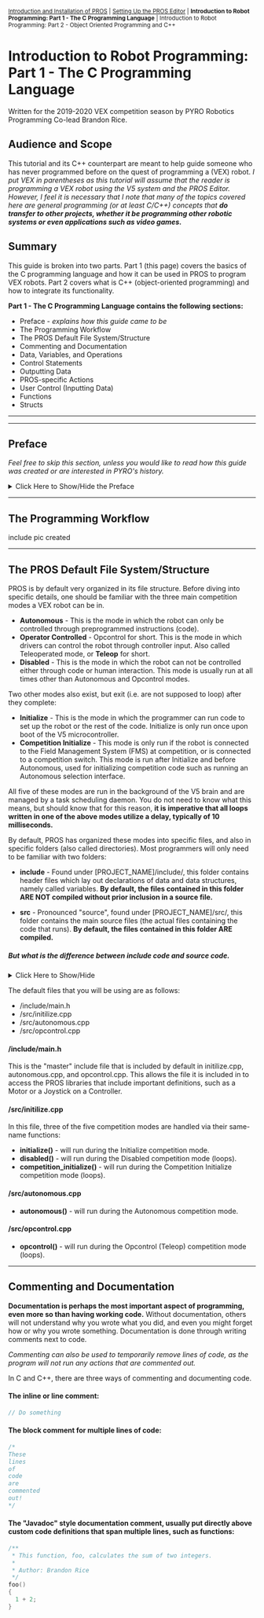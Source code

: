 <sub>[Introduction and Installation of PROS](PROS_Guide.md) | [Setting Up the PROS Editor](PROS_Guide_2.md) | **Introduction to Robot Programming: Part 1 - The C Programming Language** | Introduction to Robot Programming: Part 2 - Object Oriented Programming and C++

# Introduction to Robot Programming: Part 1 - The C Programming Language
Written for the 2019-2020 VEX competition season by PYRO Robotics Programming Co-lead Brandon Rice.

## Audience and Scope
This tutorial and its C++ counterpart are meant to help guide someone who has never programmed before on the quest of programming a (VEX) robot. _I put VEX in parentheses as this tutorial will assume that the reader is programming a VEX robot using the V5 system and the PROS Editor. However, I feel it is necessary that I note that many of the topics covered here are general programming (or at least C/C++) concepts that **do transfer to other projects, whether it be programming other robotic systems or even applications such as video games.**_

## Summary
This guide is broken into two parts. Part 1 (this page) covers the basics of the C programming language and how it can be used in PROS to program VEX robots. Part 2 covers what is C++ (object-oriented programming) and how to integrate its functionality.

**Part 1 - The C Programming Language contains the following sections:**
- Preface - *explains how this guide came to be*
- The Programming Workflow
- The PROS Default File System/Structure
- Commenting and Documentation
- Data, Variables, and Operations
- Control Statements
- Outputting Data
- PROS-specific Actions
- User Control (Inputting Data)
- Functions
- Structs

---
---
## Preface
*Feel free to skip this section, unless you would like to read how this guide was created or are interested in PYRO's history.*

<details><summary>Click Here to Show/Hide the Preface</summary>
<p style="background-color:lightgray;">

This guide was brought into existence due to the circumstances regarding our VEX U team following the 2018 VEX World Championships. This was when I joined the team and was excited to contribute my high school VEX and FIRST Robotics programming knowledge and overall passion toward programming. At the time, our team comprised of 6 members. We expected several more students to join our team when the 2018 fall semester started, with university club days/showcases attracting students. We expected and projected to have around a 10 member team. We did not expect to have an initial roster count of 19 members.
<br><br>

*Having a large team can be a blessing, but can also be a curse if proper infrastructure is not in place.*
<br><br>

Ryan, PYRO's other Programming Co-lead, and I had spent the summer of 2018 thinking of programming tutorials and workshops we could use to teach any new members who wanted to be on our programming team but had little-to-no prior programming experience. We attempted to incorporate these workshops throughout the build season. However, these workshops were mostly flawed from the start: 2018 required VEX U teams to use the brand new V5 system and microcontroller, but we were put on a wait list upon purchasing and did not receive the system until December. In addition, V5 uses variants of C++ natively (through PROS), which neither Ryan or I had any experience in. These two facts meant that during our only time before our first competitions (the fall semester) Ryan and I were to try to teach a new programming language to new members that could only be debugged with the new V5 system which we did not have access to.
<br><br>

These unfortunate circumstances led to unfavorable conditions on our programming team during that year. I wont go into details, but our vision of having a programming team in which everyone was on the same page and happily and efficiently working on various subsystems of our robot never materialized.
<br><br>

**As an effort to never again have a dysfunctional programming team, I wrote this guide to help new team members succeed in learning how to program using PROS (C/C++).**

</p>
</details>

---
## The Programming Workflow
include pic created

---
## The PROS Default File System/Structure
PROS is by default very organized in its file structure. Before diving into specific details, one should be familiar with the three main competition modes a VEX robot can be in.

- **Autonomous** - This is the mode in which the robot can only be controlled through preprogrammed instructions (code).
- **Operator Controlled** - Opcontrol for short. This is the mode in which drivers can control the robot through controller input. Also called Teleoperated mode, or **Teleop** for short.
- **Disabled** - This is the mode in which the robot can not be controlled either through code or human interaction. This mode is usually run at all times other than Autonomous and Opcontrol modes.

Two other modes also exist, but exit (i.e. are not supposed to loop) after they complete:

- **Initialize** - This is the mode in which the programmer can run code to set up the robot or the rest of the code. Initialize is only run once upon boot of the V5 microcontroller.
- **Competition Initialize** - This mode is only run if the robot is connected to the Field Management System (FMS) at competition, or is connected to a competition switch. This mode is run after Initialize and before Autonomous, used for initializing competition code such as running an Autonomous selection interface.

All five of these modes are run in the background of the V5 brain and are managed by a task scheduling daemon. You do not need to know what this means, but should know that for this reason, **it is imperative that all loops written in one of the above modes utilize a delay, typically of 10 milliseconds.**

By default, PROS has organized these modes into specific files, and also in specific folders (also called directories). Most programmers will only need to be familiar with two folders:

- **include** - Found under [PROJECT_NAME]/include/, this folder contains header files which lay out declarations of data and data structures, namely called variables. **By default, the files contained in this folder ARE NOT compiled without prior inclusion in a source file.**

- **src** - Pronounced "source", found under [PROJECT_NAME]/src/, this folder contains the main source files (the actual files containing the code that runs). **By default, the files contained in this folder ARE compiled.**

##### *But what is the difference between include code and source code.*

<details><summary>Click Here to Show/Hide</summary>
<p style="background-color:lightgray;">

Generally, the only code actually run is called source code. However, especially in large programs or apps, like much of the Microsoft OS for example, it is good practice to declare variables and data structures in a header file. This allows for better organization and reduces the file's line count. Header files (with file extension ".h" for C and ".hpp" for C++) should be placed in /include/. Then, when a source file needs to access a variable declaration, it just needs to have the following line at the top of the file:
<br><br>
#include "path/to/the/header.h"
<br><br>
Multiple include statements can be made, but they must all be above any real line of code and must be on their own line. Further object declaration versus definition explanation is included below in Data and Variables.

</p>
</details>


The default files that you will be using are as follows:
- /include/main.h
- /src/initilize.cpp
- /src/autonomous.cpp
- /src/opcontrol.cpp

#### /include/main.h
This is the "master" include file that is included by default in initilize.cpp, autonomous.cpp, and opcontrol.cpp. This allows the file it is included in to access the PROS libraries that include important definitions, such as a Motor or a Joystick on a Controller.

#### /src/initilize.cpp
In this file, three of the five competition modes are handled via their same-name functions:

- **initialize()** - will run during the Initialize competition mode.
- **disabled()** - will run during the Disabled competition mode (loops).
- **competition_initialize()** - will run during the Competition Initialize competition mode (loops).

#### /src/autonomous.cpp
- **autonomous()** - will run during the Autonomous competition mode.

#### /src/opcontrol.cpp
- **opcontrol()** - will run during the Opcontrol (Teleop) competition mode (loops).

---

## Commenting and Documentation
**Documentation is perhaps the most important aspect of programming, even more so than having working code.** Without documentation, others will not understand why you wrote what you did, and even you might forget how or why you wrote something. Documentation is done through writing comments next to code.

*Commenting can also be used to temporarily remove lines of code, as the program will not run any actions that are commented out.*

In C and C++, there are three ways of commenting and documenting code.

#### The inline or line comment:
```C
// Do something
```

#### The block comment for multiple lines of code:
```C
/*
These
lines
of
code
are
commented
out!
*/
```

#### The "Javadoc" style documentation comment, usually put directly above custom code definitions that span multiple lines, such as functions:
```C
/**
 * This function, foo, calculates the sum of two integers.
 *
 * Author: Brandon Rice
 */
foo()
{
  1 + 2;
}
```
